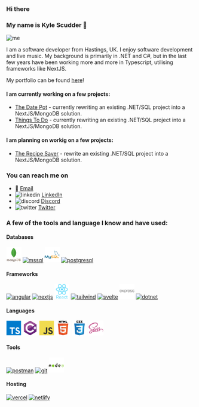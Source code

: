 ### Hi there
### My name is Kyle Scudder 👋

<img src="https://i.imgur.com/c0K3M6z.jpg" width="300" alt="me" />

I am a software developer from Hastings, UK. I enjoy software development and live music. My background is primarily in .NET and C#, but in the last few years have been working more and more in Typescript, utilising frameworks like NextJS.

My portfolio can be found [here](https://kylescudder.co.uk)!

#### I am currently working on a few projects:

- [The Date Pot](https://github.com/Kyle-Scudder/the-date-pot) - currently rewriting an existing .NET/SQL project into a NextJS/MongoDB solution.
- [Things To Do](https://github.com/Kyle-Scudder/things-to-do) - currently rewriting an existing .NET/SQL project into a NextJS/MongoDB solution.

#### I am planning on workig on a few projects:

- [The Recipe Saver](https://github.com/kylescudder/Recipe-Saver) - rewrite an existing .NET/SQL project into a NextJS/MongoDB solution.

### You can reach me on

- :email: [Email](kyle@kylescudder.co.uk)
- <img src="https://uxwing.com/wp-content/themes/uxwing/download/brands-and-social-media/linkedin-app-icon.png" alt="linkedin" width="20" /> [LinkedIn](https://www.linkedin.com/in/kyle-scudder-9417a861/)
- <img src="https://assets-global.website-files.com/6257adef93867e50d84d30e2/636e0a69f118df70ad7828d4_icon_clyde_blurple_RGB.svg" alt="discord" width="20" /> [Discord](https:discord.com/users/littlescud#5303)
- <img src="https://upload.wikimedia.org/wikipedia/commons/thumb/6/6f/Logo_of_Twitter.svg/512px-Logo_of_Twitter.svg.png" alt="twitter" width="20" /> [Twitter](https://twitter.com/littlescud)

### A few of the tools and language I know and have used:

#### Databases
<a href="https://www.mongodb.com/" target="_blank" rel="noreferrer"> <img src="https://raw.githubusercontent.com/devicons/devicon/master/icons/mongodb/mongodb-original-wordmark.svg" alt="mongodb" width="40" height="40"/></a> 
<a href="https://www.microsoft.com/en-gb/sql-server/sql-server-downloads" target="_blank" rel="noreferrer"> <img src="https://cyclr.com/wp-content/uploads/2022/03/ext-118.png" alt="mssql" width="40" height="40"/></a> 
<a href="https://www.mysql.com/" target="_blank" rel="noreferrer"> <img src="https://raw.githubusercontent.com/devicons/devicon/master/icons/mysql/mysql-original-wordmark.svg" alt="mysql" width="40" height="40"/></a> 
<a href="https://www.postgresql.org/" target="_blank" rel="noreferrer"> <img src="https://upload.wikimedia.org/wikipedia/commons/thumb/2/29/Postgresql_elephant.svg/1280px-Postgresql_elephant.svg.png" alt="postgresql" width="40" height="40"/></a> 

#### Frameworks
<a href="https://angular.io" target="_blank" rel="noreferrer"> <img src="https://upload.wikimedia.org/wikipedia/commons/c/cf/Angular_full_color_logo.svg" alt="angular" width="40" height="40"/></a> 
<a href="https://nextjs.org" target="_blank" rel="noreferrer"> <img src="https://cdn.worldvectorlogo.com/logos/next-js.svg" alt="nextjs" width="40" height="40"/></a> 
<a href="https://reactjs.org/" target="_blank" rel="noreferrer"> <img src="https://raw.githubusercontent.com/devicons/devicon/master/icons/react/react-original-wordmark.svg" alt="react" width="40" height="40"/></a> 
<a href="https://tailwindcss.com/" target="_blank" rel="noreferrer"> <img src="https://www.vectorlogo.zone/logos/tailwindcss/tailwindcss-icon.svg" alt="tailwind" width="40" height="40"/></a> 
<a href="https://svelte.dev/" target="_blank" rel="noreferrer"> <img src="https://upload.wikimedia.org/wikipedia/commons/1/1b/Svelte_Logo.svg" alt="svelte" width="40" height="40"/></a> 
<a href="https://expressjs.com" target="_blank" rel="noreferrer"> <img src="https://raw.githubusercontent.com/devicons/devicon/master/icons/express/express-original-wordmark.svg" alt="express" width="40" height="40"/></a> 
<a href="https://dotnet.microsoft.com/en-us/" target="_blank" rel="noreferrer"> <img src="https://upload.wikimedia.org/wikipedia/commons/thumb/7/7d/Microsoft_.NET_logo.svg/1280px-Microsoft_.NET_logo.svg.png" alt="dotnet" width="40" height="40"/></a> 

#### Languages
<a href="https://www.typescriptlang.org/" target="_blank" rel="noreferrer"> <img src="https://raw.githubusercontent.com/devicons/devicon/master/icons/typescript/typescript-original.svg" alt="typescript" width="40" height="40"/></a> 
<a href="https://www.w3schools.com/cs/" target="_blank" rel="noreferrer"> <img src="https://raw.githubusercontent.com/devicons/devicon/master/icons/csharp/csharp-original.svg" alt="csharp" width="40" height="40"/></a> 
<a href="https://developer.mozilla.org/en-US/docs/Web/JavaScript" target="_blank" rel="noreferrer"> <img src="https://raw.githubusercontent.com/devicons/devicon/master/icons/javascript/javascript-original.svg" alt="javascript" width="40" height="40"/></a> 
<a href="https://www.w3.org/html/" target="_blank" rel="noreferrer"> <img src="https://raw.githubusercontent.com/devicons/devicon/master/icons/html5/html5-original-wordmark.svg" alt="html5" width="40" height="40"/></a> 
<a href="https://www.w3schools.com/css/" target="_blank" rel="noreferrer"> <img src="https://raw.githubusercontent.com/devicons/devicon/master/icons/css3/css3-original-wordmark.svg" alt="css3" width="40" height="40"/></a> 
<a href="https://sass-lang.com" target="_blank" rel="noreferrer"> <img src="https://raw.githubusercontent.com/devicons/devicon/master/icons/sass/sass-original.svg" alt="sass" width="40" height="40"/></a> 

#### Tools
<a href="https://postman.com" target="_blank" rel="noreferrer"> <img src="https://www.vectorlogo.zone/logos/getpostman/getpostman-icon.svg" alt="postman" width="40" height="40"/></a> 
<a href="https://git-scm.com/" target="_blank" rel="noreferrer"> <img src="https://www.vectorlogo.zone/logos/git-scm/git-scm-icon.svg" alt="git" width="40" height="40"/></a> 
<a href="https://nodejs.org" target="_blank" rel="noreferrer"> <img src="https://raw.githubusercontent.com/devicons/devicon/master/icons/nodejs/nodejs-original-wordmark.svg" alt="nodejs" width="40" height="40"/></a> 

#### Hosting
<a href="https://vercel.com" target="_blank" rel="noreferrer"> <img src="https://assets.vercel.com/image/upload/front/favicon/vercel/180x180.png" alt="vercel" width="40" height="40"/></a> 
<a href="https://www.netlify.com" target="_blank" rel="noreferrer"> <img src="https://ayushmanbh.netlify.app/static/media/netlify.c779369f.svg" alt="netlify" width="40" height="40"/></a> 


<!--
**kylescudder/kylescudder** is a ✨ _special_ ✨ repository because its `README.md` (this file) appears on your GitHub profile.

Here are some ideas to get you started:

- 🔭 I’m currently working on ...
- 🌱 I’m currently learning ...
- 👯 I’m looking to collaborate on ...
- 🤔 I’m looking for help with ...
- 💬 Ask me about ...
- 📫 How to reach me: ...
- 😄 Pronouns: ...
- ⚡ Fun fact: ...
-->
